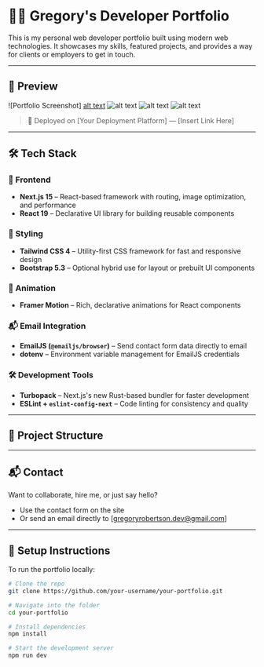 # 🧑‍💻 Gregory's Developer Portfolio

This is my personal web developer portfolio built using modern web technologies. It showcases my skills, featured projects, and provides a way for clients or employers to get in touch.

---

## 📸 Preview

![Portfolio Screenshot] [alt text](profile.png)
![alt text](weather.png)
![alt text](globalsphereconnect.png)
![alt text](coffeeshop.png)

> 📌 Deployed on [Your Deployment Platform] — [Insert Link Here]

---

## 🛠 Tech Stack

### 🚀 Frontend

- **Next.js 15** – React-based framework with routing, image optimization, and performance
- **React 19** – Declarative UI library for building reusable components

### 🎨 Styling

- **Tailwind CSS 4** – Utility-first CSS framework for fast and responsive design
- **Bootstrap 5.3** – Optional hybrid use for layout or prebuilt UI components

### 🧩 Animation

- **Framer Motion** – Rich, declarative animations for React components

### 📬 Email Integration

- **EmailJS (`@emailjs/browser`)** – Send contact form data directly to email
- **dotenv** – Environment variable management for EmailJS credentials

### 🛠 Development Tools

- **Turbopack** – Next.js's new Rust-based bundler for faster development
- **ESLint + `eslint-config-next`** – Code linting for consistency and quality

---

## 📁 Project Structure

---

## 📬 Contact

Want to collaborate, hire me, or just say hello?

- Use the contact form on the site
- Or send an email directly to [gregoryrobertson.dev@gmail.com]

---

## 🚧 Setup Instructions

To run the portfolio locally:

```bash
# Clone the repo
git clone https://github.com/your-username/your-portfolio.git

# Navigate into the folder
cd your-portfolio

# Install dependencies
npm install

# Start the development server
npm run dev

```
